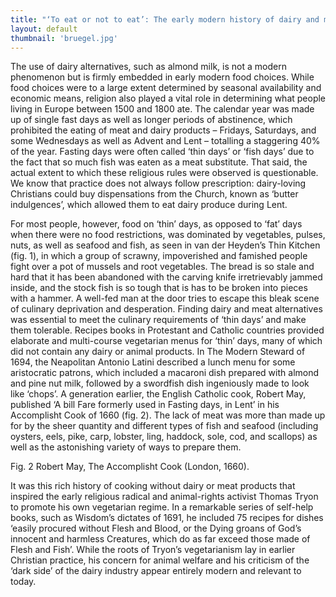 ```yaml
---
title: "‘To eat or not to eat’: The early modern history of dairy and meat alternatives"
layout: default
thumbnail: 'bruegel.jpg'
---
```


The use of dairy alternatives, such as almond milk, is not a modern phenomenon but is firmly embedded in early modern food choices. While food choices were to a large extent determined by seasonal availability and economic means, religion also played a vital role in determining what people living in Europe between 1500 and 1800 ate. The calendar year was made up of single fast days as well as longer periods of abstinence, which prohibited the eating of meat and dairy products – Fridays, Saturdays, and some Wednesdays as well as Advent and Lent – totalling a staggering 40% of the year. Fasting days were often called ‘thin days’ or ‘fish days’ due to the fact that so much fish was eaten as a meat substitute. That said, the actual extent to which these religious rules were observed is questionable. We know that practice does not always follow prescription: dairy-loving Christians could buy dispensations from the Church, known as ‘butter indulgences’, which allowed them to eat dairy produce during Lent.

For most people, however, food on ‘thin’ days, as opposed to ‘fat’ days when there were no food restrictions, was dominated by vegetables, pulses, nuts, as well as seafood and fish, as seen in van der Heyden’s Thin Kitchen (fig. 1), in which a group of scrawny, impoverished and famished people fight over a pot of mussels and root vegetables. The bread is so stale and hard that it has been abandoned with the carving knife irretrievably jammed inside, and the stock fish is so tough that is has to be broken into pieces with a hammer. A well-fed man at the door tries to escape this bleak scene of culinary deprivation and desperation.
Finding dairy and meat alternatives was essential to meet the culinary requirements of ‘thin days’ and make them tolerable. Recipes books in Protestant and Catholic countries provided elaborate and multi-course vegetarian menus for ‘thin’ days, many of which did not contain any dairy or animal products. In The Modern Steward of 1694, the Neapolitan Antonio Latini described a lunch menu for some aristocratic patrons, which included a macaroni dish prepared with almond and pine nut milk, followed by a swordfish dish ingeniously made to look like ‘chops’. A generation earlier, the English Catholic cook, Robert May, published ‘A bill Fare formerly used in Fasting days, in Lent’ in his Accomplisht Cook of 1660 (fig. 2). The lack of meat was more than made up for by the sheer quantity and different types of fish and seafood (including oysters, eels, pike, carp, lobster, ling, haddock, sole, cod, and scallops) as well as the astonishing variety of ways to prepare them.


Fig. 2 Robert May, The Accomplisht Cook (London, 1660).

It was this rich history of cooking without dairy or meat products that inspired the early religious radical and animal-rights activist Thomas Tryon to promote his own vegetarian regime. In a remarkable series of self-help books, such as Wisdom’s dictates of 1691, he included 75 recipes for dishes ‘easily procured without Flesh and Blood, or the Dying groans of God’s innocent and harmless Creatures, which do as far exceed those made of Flesh and Fish’. While the roots of Tryon’s vegetarianism lay in earlier Christian practice, his concern for animal welfare and his criticism of the ‘dark side’ of the dairy industry appear entirely modern and relevant to today.
